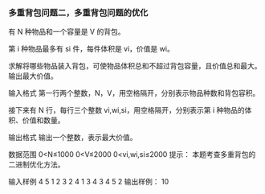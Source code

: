 ### 多重背包问题二，多重背包问题的优化
有 N 种物品和一个容量是 V 的背包。

第 i 种物品最多有 si 件，每件体积是 vi，价值是 wi。

求解将哪些物品装入背包，可使物品体积总和不超过背包容量，且价值总和最大。
输出最大价值。

输入格式
第一行两个整数，N，V，用空格隔开，分别表示物品种数和背包容积。

接下来有 N 行，每行三个整数 vi,wi,si，用空格隔开，分别表示第 i 种物品的体积、价值和数量。

输出格式
输出一个整数，表示最大价值。

数据范围
0<N≤1000
0<V≤2000
0<vi,wi,si≤2000
提示：
本题考查多重背包的二进制优化方法。

输入样例
4 5
1 2 3
2 4 1
3 4 3
4 5 2
输出样例：
10
